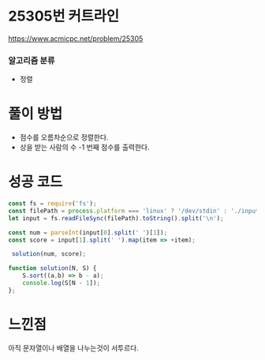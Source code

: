 # 25305번 커트라인
https://www.acmicpc.net/problem/25305

### 알고리즘 분류
- 정렬

# 풀이 방법
- 점수를 오름차순으로 정렬한다.
- 상을 받는 사람의 수 -1 번째 점수를 출력한다.

# 성공 코드
```javascript
const fs = require('fs');
const filePath = process.platform === 'linux' ? '/dev/stdin' : './input.txt';
let input = fs.readFileSync(filePath).toString().split('\n'); 

const num = parseInt(input[0].split(' ')[1]);
const score = input[1].split(' ').map(item => +item);

 solution(num, score);

function solution(N, S) {
    S.sort((a,b) => b - a);
    console.log(S[N - 1]);
};
```

# 느낀점
아직 문자열이나 배열을 나누는것이 서투르다.